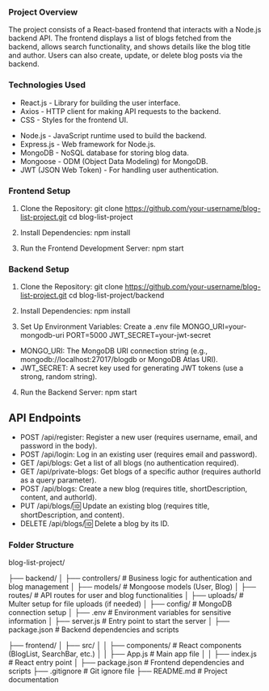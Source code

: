 <!-- Blog List Project -->

### Project Overview

The project consists of a React-based frontend that interacts with a Node.js backend API. The frontend displays a list of blogs fetched from the backend, allows search functionality, and shows details like the blog title and author. Users can also create, update, or delete blog posts via the backend.

### Technologies Used

<!-- Frontend: -->

- React.js - Library for building the user interface.
- Axios - HTTP client for making API requests to the backend.
- CSS - Styles for the frontend UI.

<!-- Backend: -->

- Node.js - JavaScript runtime used to build the backend.
- Express.js - Web framework for Node.js.
- MongoDB - NoSQL database for storing blog data.
- Mongoose - ODM (Object Data Modeling) for MongoDB.
- JWT (JSON Web Token) - For handling user authentication.

### Frontend Setup

1. Clone the Repository:
   git clone https://github.com/your-username/blog-list-project.git
   cd blog-list-project

2. Install Dependencies:
   npm install

3. Run the Frontend Development Server:
   npm start

### Backend Setup

1. Clone the Repository:
   git clone https://github.com/your-username/blog-list-project.git
   cd blog-list-project/backend

2. Install Dependencies:
   npm install

3. Set Up Environment Variables: Create a .env file
   MONGO_URI=your-mongodb-uri
   PORT=5000
   JWT_SECRET=your-jwt-secret

- MONGO_URI: The MongoDB URI connection string (e.g., mongodb://localhost:27017/blogdb or MongoDB Atlas URI).
- JWT_SECRET: A secret key used for generating JWT tokens (use a strong, random string).

4. Run the Backend Server:
   npm start

## API Endpoints

- POST /api/register: Register a new user (requires username, email, and password in the body).
- POST /api/login: Log in an existing user (requires email and password).
- GET /api/blogs: Get a list of all blogs (no authentication required).
- GET /api/private-blogs: Get blogs of a specific author (requires authorId as a query parameter).
- POST /api/blogs: Create a new blog (requires title, shortDescription, content, and authorId).
- PUT /api/blogs/:id: Update an existing blog (requires title, shortDescription, and content).
- DELETE /api/blogs/:id: Delete a blog by its ID.

### Folder Structure

blog-list-project/


├── backend/
│ ├── controllers/ # Business logic for authentication and blog management
│ ├── models/ # Mongoose models (User, Blog)
│ ├── routes/ # API routes for user and blog functionalities
│ ├── uploads/ # Multer setup for file uploads (if needed)
│ ├── config/ # MongoDB connection setup
│ ├── .env # Environment variables for sensitive information
│ ├── server.js # Entry point to start the server
│ ├── package.json # Backend dependencies and scripts


├── frontend/
│ ├── src/
│ │ ├── components/ # React components (BlogList, SearchBar, etc.)
│ │ ├── App.js # Main app file
│ │ ├── index.js # React entry point
│ ├── package.json # Frontend dependencies and scripts
├── .gitignore # Git ignore file
├── README.md # Project documentation
